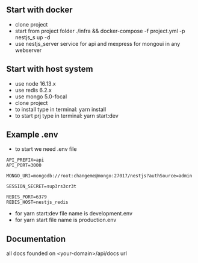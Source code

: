 ## Start with docker
- clone project
- start from project folder ./infra && docker-compose -f project.yml -p nestjs_s up -d
- use nestjs_server service for api and mexpress for mongoui in any webserver
## Start with host system
- use node 16.13.x
- use redis 6.2.x
- use mongo 5.0-focal
- clone project
- to install type in terminal: yarn install
- to start prj type in terminal: yarn start:dev

## Example .env
- to start we need .env file
```
API_PREFIX=api
API_PORT=3000

MONGO_URI=mongodb://root:changeme@mongo:27017/nestjs?authSource=admin

SESSION_SECRET=sup3rs3cr3t

REDIS_PORT=6379
REDIS_HOST=nestjs_redis
```
- for yarn start:dev file name is development.env
- for yarn start file name is production.env

## Documentation

all docs founded on \<your-domain\>/api/docs url
